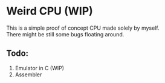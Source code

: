 # Weird CPU (WIP)
This is a simple proof of concept CPU made solely by myself.  
There might be still some bugs floating around.

## Todo:
1. Emulator in C (WIP)
2. Assembler
